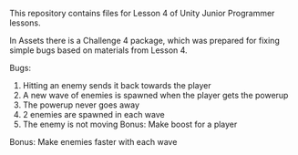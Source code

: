This repository contains files for Lesson 4 of Unity Junior Programmer lessons.

In Assets there is a Challenge 4 package, which was prepared for fixing simple bugs based on materials from Lesson 4.

Bugs:

1. Hitting an enemy sends it back towards the player
2. A new wave of enemies is spawned when the player gets the powerup
3. The powerup never goes away
4. 2 enemies are spawned in each wave
5. The enemy is not moving
Bonus: Make boost for a player

Bonus: Make enemies faster with each wave
